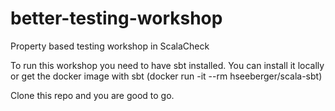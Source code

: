 # better-testing-workshop
Property based testing workshop in ScalaCheck

To run this workshop you need to have sbt installed. You can install it locally or get the docker image with sbt (docker run -it --rm hseeberger/scala-sbt)

Clone this repo and you are good to go.
